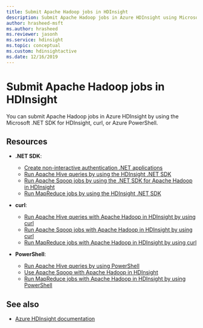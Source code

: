```yaml
---
title: Submit Apache Hadoop jobs in HDInsight 
description: Submit Apache Hadoop jobs in Azure HDInsight using Microsoft .NET SDK, curl, or PowerShell
author: hrasheed-msft
ms.author: hrasheed
ms.reviewer: jasonh
ms.service: hdinsight
ms.topic: conceptual
ms.custom: hdinsightactive
ms.date: 12/16/2019
---
```


# Submit Apache Hadoop jobs in HDInsight

You can submit Apache Hadoop jobs in Azure HDInsight by using the Microsoft .NET SDK for HDInsight, curl, or Azure PowerShell.

## Resources

- **.NET SDK**:

  - [Create non-interactive authentication .NET applications](../hdinsight-create-non-interactive-authentication-dotnet-applications.md)
  - [Run Apache Hive queries by using the HDInsight .NET SDK](apache-hadoop-use-hive-dotnet-sdk.md)
  - [Run Apache Sqoop jobs by using the .NET SDK for Apache Hadoop in HDInsight](apache-hadoop-use-sqoop-dotnet-sdk.md)
  - [Run MapReduce jobs by using the HDInsight .NET SDK](apache-hadoop-use-mapreduce-dotnet-sdk.md)

- **curl**:

  - [Run Apache Hive queries with Apache Hadoop in HDInsight by using curl](apache-hadoop-use-hive-curl.md)
  - [Run Apache Sqoop jobs with Apache Hadoop in HDInsight by using curl](apache-hadoop-use-sqoop-curl.md)
  - [Run MapReduce jobs with Apache Hadoop in HDInsight by using curl](apache-hadoop-use-mapreduce-curl.md)

- **PowerShell**:

  - [Run Apache Hive queries by using PowerShell](apache-hadoop-use-hive-powershell.md)
  - [Use Apache Sqoop with Apache Hadoop in HDInsight](apache-hadoop-use-sqoop-powershell.md)
  - [Run MapReduce jobs with Apache Hadoop in HDInsight by using PowerShell](apache-hadoop-use-mapreduce-powershell.md)

## See also

- [Azure HDInsight documentation](https://docs.microsoft.com/azure/hdinsight/)
